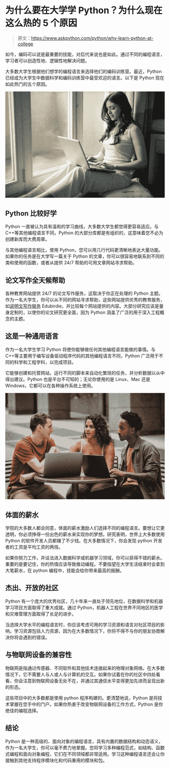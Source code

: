 # 为什么要在大学学 Python？为什么现在这么热的 5 个原因

> 原文：<https://www.askpython.com/python/why-learn-python-at-college>

如今，编码可以说是最重要的技能，对后代来说也是如此。通过不同的编程语言，学习者可以创造性地、逻辑性地解决问题。

大多数大学生根据他们想学的编程语言来选择他们的编码训练营。最近，Python 已经成为大学生中数据科学和编码训练营中最受欢迎的语言。以下是 Python 现在如此热门的五个原因。

![Women Coding](img/eb0c20a50e691f683dbe4eb5a88debef.png)

## **Python 比较好学**

Python 一直被认为具有温和的学习曲线，大多数大学生都觉得更容易适应。与 C++等其他编程语言不同，Python 的大部分库都是有组织的，这意味着您不必为创建新库而大费周章。

与其他编程语言相比，使用 Python，您可以用几行代码更清晰地表达大量功能。如果你的任务是在大学写一篇关于 Python 的文章，你可以很容易地联系到不同的类和使用的函数，或者从提供 24/7 帮助的可用文章网站寻求帮助。

## **论文写作全天候帮助**

各种教育网站提供 24/7 的论文写作服务，这取决于你正在处理的 Python 主题。作为一名大学生，你可以从不同的网站寻求帮助，这些网站提供优秀的教育服务，如[说明文写作服务](https://edubirdie.com/) Edubirdie，并比较每个网站提供的内容。大部分研究应该是量身定制的，以使你的论文研究更全面，因为 Python 涵盖了广泛的用于深入工程概念的主题。

## 这是一种通用语言

作为一名大学生学习 Python 将使你能够做任何其他编程语言能做的事情。与 C++等主要用于编写设备驱动程序代码的其他编程语言不同，Python 广泛用于不同的科学和工程学科，以完成项目。

它能够创建和托管网站，运行不同的脚本来自动化繁琐的任务，并分析数据以从中得出建议。Python 也是平台不可知的；无论你使用的是 Linux、Mac 还是 Windows，它都可以在各种操作系统上使用。

![Coworking](img/c497cfdeaaee5dd946f59fa5b6ec0c25.png)

## **体面的薪水**

学院的大多数人都会同意，体面的薪水激励人们选择不同的编程语言。要想让它更透明，你必须挣得一份出色的薪水来实现你的梦想。研究表明，世界上大多数使用 Python 的软件开发人员都赚了不少钱。在大多数情况下，你会发现 python 开发者的工资是平均工资的两倍。

如果你努力工作，并设法进入数据科学或机器学习领域，你可以获得不错的薪水。重要的是要记住，你的热情应该导致推动编程。不要指望在大学生活结束时会拿到大笔薪水，在 python 编程中，技能会给你带来最高的报酬。

## **杰出、开放的社区**

Python 有一个庞大的优秀社区，几十年来一直处于领先地位，在数据科学和机器学习项目方面取得了重大成就。通过 Python，机器人工程在世界不同地区的医学和灾难管理方面取得了长足的进步。

当选择大学水平的编程语言时，你应该考虑可用的学习资源和语言对社区项目的影响。学习资源包括人力资源，因为在大多数情况下，你将不得不与你的朋友协商解决你将会遇到的错误。

## **与物联网设备的兼容性**

物联网是指通过传感器、不同软件和其他技术连接起来的物理对象网络。在大多数情况下，它不需要人与人或人与计算机的交互。如果你试着在你的社区中四处看看，你会注意到物联网设备无处不在，并通过其通信水平变得更加先进而呈现出新的形态。

这些项目中的大多数都是使用 python 程序构建的。更清楚地说，Python 是将技术掌握在您手中的门户。如果你热衷于改变物联网设备的工作方式，Python 是你绝佳的编程选择。

## **结论**

Python 是一种高级的、面向对象的编程语言，具有内置的数据结构和动态语义，作为一名大学生，你可以毫不费力地掌握。您将学习多种编程范式，如结构、函数式编程和面向对象编程，它们在不同领域都非常适用。学习这种编程语言还会让你接触到其他支持程序模块化和代码重用的模块和包。
